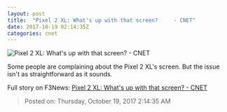 ```yaml
---
layout: post
title:  "Pixel 2 XL: What's up with that screen?     - CNET"
date: 2017-10-19 02:14:35Z
categories: cnet
---
```


![Pixel 2 XL: What's up with that screen?     - CNET](https://cnet4.cbsistatic.com/img/60ImFCIFjRQN5Matu3mhztBeYNA=/670x503/2017/10/16/5abe6586-fa18-47da-b973-3a6fb5622e3c/google-pixel-2-0335-015.jpg)

Some people are complaining about the Pixel 2 XL's screen. But the issue isn't as straightforward as it sounds.


Full story on F3News: [Pixel 2 XL: What's up with that screen?     - CNET](http://www.f3nws.com/n/qhnW2)

> Posted on: Thursday, October 19, 2017 2:14:35 AM
